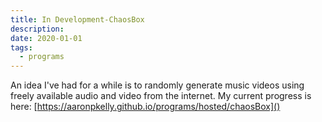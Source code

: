 ```yaml
---
title: In Development-ChaosBox
description:
date: 2020-01-01
tags:
  - programs
---
```


An idea I've had for a while is to randomly generate music videos using freely
available audio and video from the internet. My current progress is here:
[https://aaronpkelly.github.io/programs/hosted/chaosBox]()
